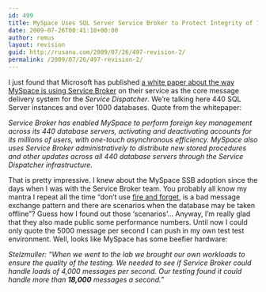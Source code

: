 ```yaml
---
id: 499
title: MySpace Uses SQL Server Service Broker to Protect Integrity of 1 Petabyte of Data
date: 2009-07-26T00:41:18+00:00
author: remus
layout: revision
guid: http://rusanu.com/2009/07/26/497-revision-2/
permalink: /2009/07/26/497-revision-2/
---
```

I just found that Microsoft has published <a href="http://www.microsoft.com/casestudies/Case_Study_Detail.aspx?CaseStudyID=4000004532" target="_blank">a white paper about the way MySpace is using Service Broker</a> on their service as the core message delivery system for the _Service Dispatcher_. We&#8217;re talking here 440 SQL Server instances and over 1000 databases. Quote from the whitepaper:

_Service Broker has enabled MySpace to perform foreign key management across its 440 database servers, activating and deactivating accounts for its millions of users, with one-touch asynchronous efficiency. MySpace also uses Service Broker administratively to distribute new stored procedures and other updates across all 440 database servers through the Service Dispatcher infrastructure._ 

That is pretty impressive. I knew about the MySpace SSB adoption since the days when I was with the Service Broker team. You probably all know my mantra I repeat all the time &#8220;don&#8217;t use [fire and forget](http://rusanu.com/2006/04/06/fire-and-forget-good-for-the-military-but-not-for-service-broker-conversations/), is a bad message exchange pattern and there are scenarios when the database may be taken offline&#8221;? Guess how I found out those &#8216;scenarios&#8217;&#8230; Anyway, I&#8217;m really glad that they also made public some performance numbers. Until now I could only quote the 5000 message per second I can push in my own test test environment. Well, looks like MySpace has some beefier hardware:

_Stelzmuller: “When we went to the lab we brought our own workloads to ensure the quality of the testing. We needed to see if Service Broker could handle loads of 4,000 messages per second. Our testing found it could handle more than **18,000** messages a second.&#8221;_